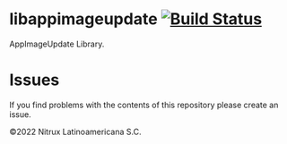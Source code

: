 # libappimageupdate [![Build Status](https://app.travis-ci.com/Nitrux/libappimageupdate.svg?branch=main)](https://app.travis-ci.com/Nitrux/libappimageupdate)

AppImageUpdate Library.

# Issues
If you find problems with the contents of this repository please create an issue.

©2022 Nitrux Latinoamericana S.C.
